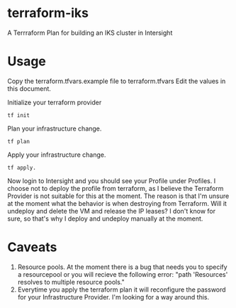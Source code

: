 # terraform-iks
A Terrraform Plan for building an IKS cluster in Intersight

# Usage
Copy the terraform.tfvars.example file to terraform.tfvars
Edit the values in this document.

Initialize your terraform provider
````
tf init
````

Plan your infrastructure change.
````
tf plan
````

Apply your infrastructure change.
````
tf apply.
````
Now login to Intersight and you should see your Profile under Profiles.
I choose not to deploy the profile from terraform, as I believe the Terraform Provider is not suitable for this at the moment.
The reason is that I'm unsure at the moment what the behavior is when destroying from Terraform.
Will it undeploy and delete the VM and release the IP leases?
I don't know for sure, so that's why I deploy and undeploy manually at the moment.

# Caveats

1. Resource pools. 
At the moment there is a bug that needs you to specify a resourcepool or you will recieve the following error:
"path 'Resources' resolves to multiple resource pools."
2. Everytime you apply the terraform plan it will reconfigure the password for your Infrastructure Provider.
I'm looking for a way around this.